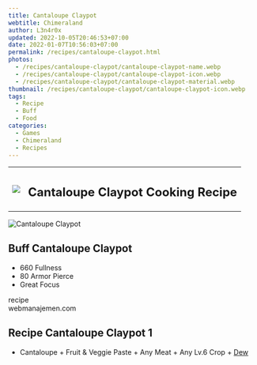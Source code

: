 ```yaml
---
title: Cantaloupe Claypot
webtitle: Chimeraland
author: L3n4r0x
updated: 2022-10-05T20:46:53+07:00
date: 2022-01-07T10:56:03+07:00
permalink: /recipes/cantaloupe-claypot.html
photos:
  - /recipes/cantaloupe-claypot/cantaloupe-claypot-name.webp
  - /recipes/cantaloupe-claypot/cantaloupe-claypot-icon.webp
  - /recipes/cantaloupe-claypot/cantaloupe-claypot-material.webp
thumbnail: /recipes/cantaloupe-claypot/cantaloupe-claypot-icon.webp
tags:
  - Recipe
  - Buff
  - Food
categories:
  - Games
  - Chimeraland
  - Recipes
---
```


<section id="bootstrap-wrapper"><link rel="stylesheet" href="https://cdn.statically.io/gh/dimaslanjaka/Web-Manajemen/40ac3225/css/bootstrap-4.5-wrapper.css"/><div class="row mb-2"><div class="col-md-12 mb-2"><table class="table" id="post-info"><tbody><tr><td><img class="d-inline-block me-2" src="/chimeraland/recipes/cantaloupe-claypot/cantaloupe-claypot-icon.webp" width="auto" height="auto"/></td><td><h1 class="fs-5">Cantaloupe Claypot Cooking Recipe</h1></td></tr></tbody></table></div></div><div class="card mb-2"><div class="row g-0"><div class="col-sm-4 position-relative mb-2"><img src="/chimeraland/recipes/cantaloupe-claypot/cantaloupe-claypot-material.webp" class="card-img fit-cover w-100 h-100" alt="Cantaloupe Claypot" data-fancybox="true"/></div><div class="col-sm-8 mb-2"><div class="card-body"><h2 class="card-title fs-5">Buff Cantaloupe Claypot</h2><div class="card-text"><ul><li>660 Fullness</li><li>80 Armor Pierce</li><li>Great Focus</li></ul></div><span class="badge rounded-pill bg-dark">recipe</span></div><div class="card-footer text-end text-muted">webmanajemen.com</div></div></div></div><div class="row mb-2"><div class="col-12 col-lg-6 recipe-item mb-2"><div class="card"><div class="card-body"><h2 class="card-title fs-5">Recipe Cantaloupe Claypot 1</h2><div class="card-text"><ul><li>Cantaloupe<span> + </span>Fruit &amp; Veggie Paste<span> + </span>Any Meat<span> + </span>Any Lv.6 Crop<span> + </span><a class="text-decoration-none" href="/chimeraland/materials/dew.html">Dew</a></li></ul></div></div></div></div></div></section>